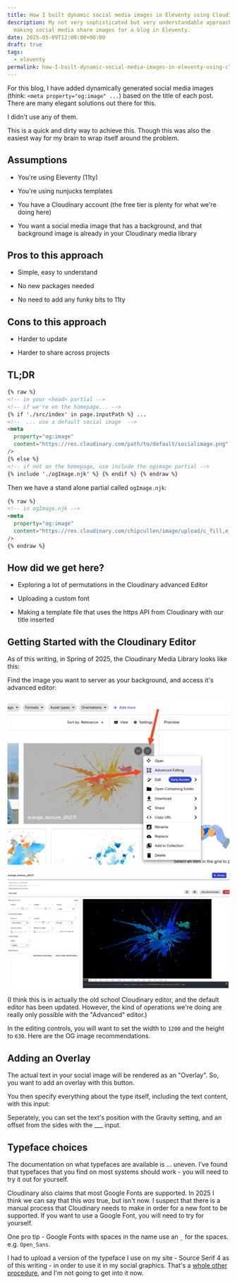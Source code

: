 ```yaml
---
title: How I built dynamic social media images in Eleventy using Cloudinary
description: My not very sophisticated but very understandable approach to
  making social media share images for a blog in Eleventy.
date: 2025-05-09T12:00:00+00:00
draft: true
tags:
  - eleventy
permalink: how-I-built-dynamic-social-media-images-in-eleventy-using-cloudinary/
---
```

For this blog, I have added dynamically generated social media images (think: `<meta property="og:image" ...`) based on the title of each post. There are many elegant solutions out there for this.

I didn't use any of them.

This is a quick and dirty way to achieve this. Though this was also the easiest way for my brain to wrap itself around the problem.

## Assumptions

*   You're using Eleventy (11ty)
    
*   You're using nunjucks templates
    
*   You have a Cloudinary account (the free tier is plenty for what we're doing here)
    
*   You want a social media image that has a background, and that background image is already in your Cloudinary media library
    

## Pros to this approach

*   Simple, easy to understand
    
*   No new packages needed
    
*   No need to add any funky bits to 11ty
    

## Cons to this approach

*   Harder to update
    
*   Harder to share across projects
    

## TL;DR

```html
{% raw %}
<!-- in your <head> partial -->
<!-- if we're on the homepage... -->
{% if './src/index' in page.inputPath %} ...
<!--  ... use a default social image  -->
<meta
  property="og:image"
  content="https://res.cloudinary.com/path/to/default/socialimage.png"
/>
{% else %}
<!-- if not on the homepage, use include the ogimage partial -->
{% include './ogImage.njk' %} {% endif %} {% endraw %}
```

Then we have a stand alone partial called `ogImage.njk`:

```html
{% raw %}
<!-- in ogImage.njk -->
<meta
  property="og:image"
  content="https://res.cloudinary.com/chipcullen/image/upload/c_fill,e_negate,h_630,w_1200/c_fit,g_west,h_630,l_text:SourceSerif4Bold.ttf_70:{{ title | urlencode }},co_white,w_1000,x_20,y_20/g_south_west,l_text:Roboto_35:ChipCullen.com,co_white,x_20,y_40/v1669146466/pthalo_blue_texture_fyc8cy.png"
/>
{% endraw %}
```

## How did we get here?

*   Exploring a lot of permutations in the Cloudinary advanced Editor
    
*   Uploading a custom font
    
*   Making a template file that uses the https API from Cloudinary with our title inserted
    

## Getting Started with the Cloudinary Editor

As of this writing, in Spring of 2025, the Cloudinary Media Library looks like this:

Find the image you want to server as your background, and access it's advanced editor:

![The Cloudinary Library with a menu open and the Advanced Editing feature selected](/src/images/cloudinary_media_library_menu_to_advanced_editor.png)

![](/src/images/cloudinary_advanced_editor.jpeg)

(I think this is in actually the old school Cloudinary editor, and the default editor has been updated. However, the kind of operations we're doing are really only possible with the "Advanced" editor.)

In the editing controls, you will want to set the width to `1200` and the height to `630`. Here are the OG image recommendations.

## Adding an Overlay

The actual text in your social image will be rendered as an "Overlay". So, you want to add an overlay with this button.

You then specify everything about the type itself, including the text content, with this input:

Seperately, you can set the text's position with the Gravity setting, and an offset from the sides with the \_\_\_ input.

## Typeface choices

The documentation on what typefaces are available is ... uneven. I've found that typefaces that you find on most systems should work - you will need to try it out for yourself.

Cloudinary also claims that most Google Fonts are supported. In 2025 I think we can say that this _was_ true, but isn't now. I suspect that there is a manual process that Cloudinary needs to make in order for a new font to be supported. If you want to use a Google Font, you will need to try for yourself.

One pro tip - Google Fonts with spaces in the name use an `_` for the spaces. e.g. `Open_Sans`.

I had to upload a version of the typeface I use on my site - Source Serif 4 as of this writing - in order to use it in my social graphics. That's a [whole other procedure](https://cloudinary.com/product_updates/custom_fonts), and I'm not going to get into it now.